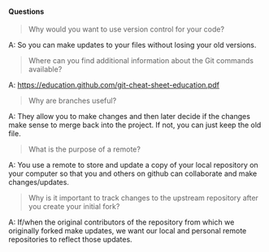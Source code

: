 #### Questions

> Why would you want to use version control for your code?

A: So you can make updates to your files without losing
your old versions.

 > Where can you find additional information about the Git
commands available?

 A:
https://education.github.com/git-cheat-sheet-education.pdf

 > Why are branches useful?

 A: They allow you to make changes and then later decide if
the changes make sense to merge back into the project.  If
not, you can just keep the old file.

 > What is the purpose of a remote?

 A: You use a remote to store and update a copy of your local repository on
 your computer so that you and others on github can collaborate and make
 changes/updates.  

 > Why is it important to track changes to the upstream
repository after you create your initial fork?

 A: If/when the original contributors of the repository from which we originally
 forked make updates, we want our local and personal remote repositories to reflect
 those updates.
